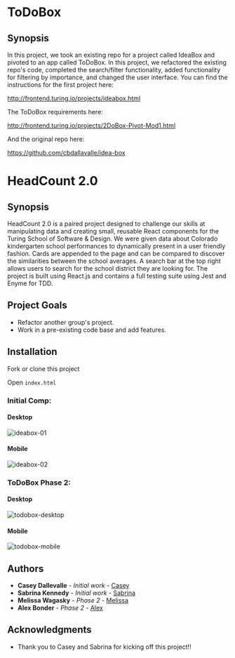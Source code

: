 # ToDoBox

## Synopsis

In this project, we took an existing repo for a project called IdeaBox and pivoted to an app called ToDoBox. In this project, we refactored the existing repo's code, completed the search/filter functionality, added functionality for filtering by importance, and changed the user interface. You can find the instructions for the first project here:

http://frontend.turing.io/projects/ideabox.html

The ToDoBox requirements here:

http://frontend.turing.io/projects/2DoBox-Pivot-Mod1.html

And the original repo here:

https://github.com/cbdallavalle/idea-box

# HeadCount 2.0

## Synopsis

HeadCount 2.0 is a paired project designed to challenge our skills at manipulating data and creating small, reusable React components for the Turing School of Software & Design. We were given data about Colorado kindergarten school performances to dynamically present in a user friendly fashion. Cards are appended to the page and can be compared to discover the similarities between the school averages. A search bar at the top right allows users to search for the school district they are looking for. The project is built using React.js and contains a full testing suite using Jest and Enyme for TDD. 

## Project Goals

* Refactor another group's project.
* Work in a pre-existing code base and add features.

## Installation

Fork or clone this project

Open `index.html`

### Initial Comp:

#### Desktop
![ideabox-01](https://user-images.githubusercontent.com/24358415/32330873-0c8f5a50-bfa7-11e7-8330-5f3ba1fadbe9.png)

#### Mobile
![ideabox-02](https://user-images.githubusercontent.com/24358415/32330877-0e404378-bfa7-11e7-8a58-9b7d2ffa1e11.png)

### ToDoBox Phase 2:

#### Desktop
![todobox-desktop](https://user-images.githubusercontent.com/24358415/32330879-1017dba2-bfa7-11e7-9a94-eeaf2f14b0e0.png)

#### Mobile
![todobox-mobile](https://user-images.githubusercontent.com/24358415/32330885-131af03c-bfa7-11e7-8df2-22f08885d699.png)

## Authors

* **Casey Dallevalle** - *Initial work* - [Casey](https://github.com/cbdallavalle)
* **Sabrina Kennedy** - *Initial work* - [Sabrina](https://github.com/skenne21)
* **Melissa Wagasky** - *Phase 2* - [Melissa](https://github.com/wagasky)
* **Alex Bonder** - *Phase 2* - [Alex](https://github.com/lexbonder)

## Acknowledgments

* Thank you to Casey and Sabrina for kicking off this project!!
